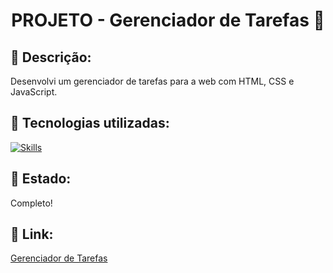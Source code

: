 <h1 align="center">PROJETO - Gerenciador de Tarefas 📝</h1>

## :memo: Descrição:
Desenvolvi um gerenciador de tarefas para a web com HTML, CSS e JavaScript.

## :wrench: Tecnologias utilizadas:
[![Skills](https://skillicons.dev/icons?i=vscode,html,css,javascript&theme=light)](https://skillicons.dev)

## 🧭 Estado:
Completo!

## 📌 Link:
<a href="https://gerenciador-tarefas-lac.vercel.app/">Gerenciador de Tarefas</a>
